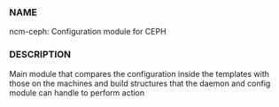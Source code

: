 
### NAME

ncm-ceph: Configuration module for CEPH

### DESCRIPTION

Main module that compares the configuration inside 
the templates with those on the machines and build structures 
that the daemon and config module can handle to perform action
